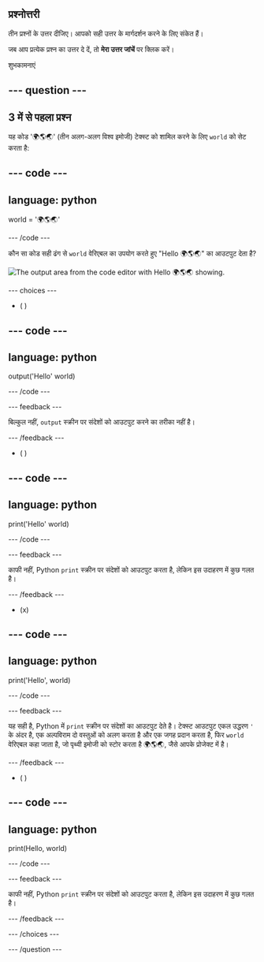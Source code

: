 ## प्रश्नोत्तरी

तीन प्रश्नों के उत्तर दीजिए। आपको सही उत्तर के मार्गदर्शन करने के लिए संकेत हैं।

जब आप प्रत्येक प्रश्न का उत्तर दे दें, तो **मेरा उत्तर जांचें** पर क्लिक करें।

शुभकामनाएं

--- question ---
---
3 में से पहला प्रश्न
---

यह कोड '🌍🌎🌏' (तीन अलग-अलग विश्व इमोजी) टेक्स्ट को शामिल करने के लिए `world` को सेट करता है:

--- code ---
---
language: python
---

world = '🌍🌎🌏'

--- /code ---

कौन सा कोड सही ढंग से `world` वेरिएबल का उपयोग करते हुए "Hello 🌍🌎🌏" का आउटपुट देता है?

![The output area from the code editor with Hello 🌍🌎🌏 showing.](images/quiz1.png)

--- choices ---

- ( )

--- code ---
---
language: python
---

output('Hello' world)

--- /code ---

 --- feedback ---

 बिल्कुल नहीं, `output` स्क्रीन पर संदेशों को आउटपुट करने का तरीका नहीं है।

 --- /feedback ---


- ( )

--- code ---
---
language: python
---

print('Hello' world)

--- /code ---

 --- feedback ---

 काफी नहीं, Python `print` स्क्रीन पर संदेशों को आउटपुट करता है, लेकिन इस उदाहरण में कुछ गलत है।

 --- /feedback ---

- (x)

--- code ---
---
language: python
---

print('Hello', world)

--- /code ---

 --- feedback ---

 यह सही है, Python में `print` स्क्रीन पर संदेशों का आउटपुट देते है। टेक्स्ट आउटपुट एकल उद्धरण `'` के अंदर है, एक अल्पविराम दो वस्तुओं को अलग करता है और एक जगह प्रदान करता है, फिर `world` वेरिएबल कहा जाता है, जो पृथ्वी इमोजी को स्टोर करता है 🌍🌎🌏, जैसे आपके प्रोजेक्ट में है।

 --- /feedback ---

- ( )

--- code ---
---
language: python
---

print(Hello, world)

--- /code ---

 --- feedback ---

  काफी नहीं, Python `print` स्क्रीन पर संदेशों को आउटपुट करता है, लेकिन इस उदाहरण में कुछ गलत है।

 --- /feedback ---

--- /choices ---

--- /question ---

